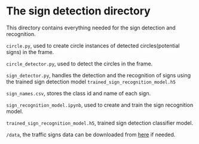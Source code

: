 # The sign detection directory

This directory contains everything needed for the sign detection and recognition.

`circle.py`, used to create circle instances of detected circles(potential signs) in the frame.

`circle_detector.py`, used to detect the circles in the frame.

`sign_detector.py`, handles the detection and the recognition of signs using the trained sign detection model `trained_sign_recognition_model.h5`

`sign_names.csv`, stores the class id and name of each sign.

`sign_recognition_model.ipynb`, used to create and train the sign recognition model.

`trained_sign_recognition_model.h5`, trained sign detection classifier model.

`/data`, the traffic signs data can be downloaded from [here](https://bitbucket.org/jadslim/german-traffic-signs/src/master/) if needed.